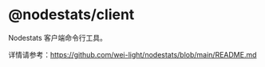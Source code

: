 # @nodestats/client

Nodestats 客户端命令行工具。

详情请参考：https://github.com/wei-light/nodestats/blob/main/README.md